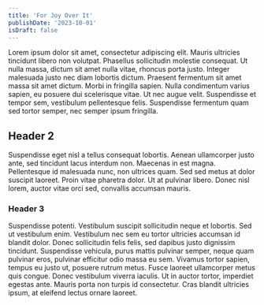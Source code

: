 ```yaml
---
title: 'For Joy Over It'
publishDate: '2023-10-01'
isDraft: false
---
```


Lorem ipsum dolor sit amet, consectetur adipiscing elit. Mauris ultricies tincidunt libero non volutpat. Phasellus sollicitudin molestie consequat. Ut nulla massa, dictum sit amet nulla vitae, rhoncus porta justo. Integer malesuada justo nec diam lobortis dictum. Praesent fermentum sit amet massa sit amet dictum. Morbi in fringilla sapien. Nulla condimentum varius sapien, eu posuere dui scelerisque vitae. Ut nec augue velit. Suspendisse et tempor sem, vestibulum pellentesque felis. Suspendisse fermentum quam sed tortor semper, nec semper ipsum fringilla.

## Header 2

Suspendisse eget nisl a tellus consequat lobortis. Aenean ullamcorper justo ante, sed tincidunt lacus interdum non. Maecenas in est magna. Pellentesque id malesuada nunc, non ultrices quam. Sed sed metus at dolor suscipit laoreet. Proin vitae pharetra dolor. Ut at pulvinar libero. Donec nisl lorem, auctor vitae orci sed, convallis accumsan mauris.

### Header 3

Suspendisse potenti. Vestibulum suscipit sollicitudin neque et lobortis. Sed ut vestibulum enim. Vestibulum nec sem eu tortor ultricies accumsan id blandit dolor. Donec sollicitudin felis felis, sed dapibus justo dignissim tincidunt. Suspendisse vehicula, purus mattis pulvinar semper, neque quam pulvinar eros, pulvinar efficitur odio massa eu sem. Vivamus tortor sapien, tempus eu justo ut, posuere rutrum metus. Fusce laoreet ullamcorper metus quis congue. Donec vestibulum viverra iaculis. Ut in auctor tortor, imperdiet egestas ante. Mauris porta non turpis id consectetur. Cras blandit ultricies ipsum, at eleifend lectus ornare laoreet.

